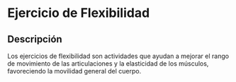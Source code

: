 # Ejercicio de Flexibilidad

## Descripción
Los ejercicios de flexibilidad son actividades que ayudan a mejorar el rango de movimiento de las articulaciones y la elasticidad de los músculos, favoreciendo la movilidad general del cuerpo.
